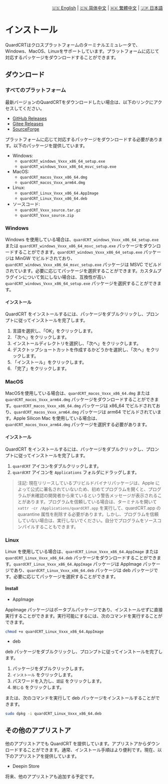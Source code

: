<div style="text-align: right"><a href="../../en/latest/installation.html">🇺🇸 English</a> | <a href="../../zh-cn/latest/installation.html">🇨🇳 简体中文</a> | <a href="../../zh-tw/latest/installation.html">🇭🇰 繁體中文</a> | <a href="../../ja/latest/installation.html">🇯🇵 日本語</a></div>

# インストール

QuardCRTはクロスプラットフォームのターミナルエミュレータで、Windows、MacOS、Linuxをサポートしています。プラットフォームに応じて対応するパッケージをダウンロードすることができます。

## ダウンロード

### すべてのプラットフォーム

最新バージョンのQuardCRTをダウンロードしたい場合は、以下のリンクにアクセスしてください。

- [GitHub Releases](https://github.com/QQxiaoming/quardCRT/releases)
- [Gitee Releases](https://gitee.com/QQxiaoming/quardCRT/releases)
- [SourceForge](https://sourceforge.net/projects/quardcrt/files/)

プラットフォームに応じて対応するパッケージをダウンロードする必要があります。以下のパッケージを提供しています。

- Windows: 
    - `quardCRT_windows_Vxxx_x86_64_setup.exe`
    - `quardCRT_windows_Vxxx_x86_64_msvc_setup.exe`
- MacOS: 
    - `quardCRT_macos_Vxxx_x86_64.dmg`
    - `quardCRT_macos_Vxxx_arm64.dmg`
- Linux: 
    - `quardCRT_Linux_Vxxx_x86_64.AppImage`
    - `quardCRT_Linux_Vxxx_x86_64.deb`
- ソースコード: 
    - `quardCRT_Vxxx_source.tar.gz`
    - `quardCRT_Vxxx_source.zip`

### Windows

Windows を使用している場合は、`quardCRT_windows_Vxxx_x86_64_setup.exe` または `quardCRT_windows_Vxxx_x86_64_msvc_setup.exe` パッケージをダウンロードすることができます。`quardCRT_windows_Vxxx_x86_64_setup.exe` パッケージは MinGW でビルドされており、`quardCRT_windows_Vxxx_x86_64_msvc_setup.exe` パッケージは MSVC でビルドされています。必要に応じてパッケージを選択することができます。カスタムプラグインについて気にしない場合は、互換性が高い `quardCRT_windows_Vxxx_x86_64_setup.exe` パッケージを選択することができます。

#### インストール 

QuardCRT をインストールするには、パッケージをダブルクリックし、プロンプトに従ってインストールを完了します。

1. 言語を選択し、「OK」をクリックします。
2. 「次へ」をクリックします。
3. インストールディレクトリを選択し、「次へ」をクリックします。
4. デスクトップショートカットを作成するかどうかを選択し、「次へ」をクリックします。
5. 「インストール」をクリックします。
6. 「完了」をクリックします。

### MacOS

MacOSを使用している場合は、`quardCRT_macos_Vxxx_x86_64.dmg` または `quardCRT_macos_Vxxx_arm64.dmg` パッケージをダウンロードすることができます。`quardCRT_macos_Vxxx_x86_64.dmg` パッケージは x86_64 でビルドされており、`quardCRT_macos_Vxxx_arm64.dmg` パッケージは arm64 でビルドされています。Apple Silicon Mac を使用している場合は、`quardCRT_macos_Vxxx_arm64.dmg` パッケージを選択する必要があります。

#### インストール

QuardCRT をインストールするには、パッケージをダブルクリックし、プロンプトに従ってインストールを完了します。

1. `quardCRT` アイコンをダブルクリックします。
2. `quardCRT` アイコンを `Applications` フォルダにドラッグします。

> 注記: 現在リリースしているプリビルドバイナリパッケージは、Apple によって公式に署名されていないため、初めてプログラムを開くと、プログラムが未確認の開発者から来ているという警告メッセージが表示されることがあります。プログラムを信頼している場合は、ターミナルを開いて `xattr -cr /Applications/quardCRT.app` を実行して、quardCRT.app の quarantine 属性を削除する必要があります。しかし、プログラムを信頼していない場合は、実行しないでください。自分でプログラムをソースコンパイルすることもできます。

### Linux

Linux を使用している場合は、`quardCRT_Linux_Vxxx_x86_64.AppImage` または `quardCRT_Linux_Vxxx_x86_64.deb` パッケージをダウンロードすることができます。`quardCRT_Linux_Vxxx_x86_64.AppImage` パッケージは AppImage パッケージであり、`quardCRT_Linux_Vxxx_x86_64.deb` パッケージは deb パッケージです。必要に応じてパッケージを選択することができます。

#### Install

- AppImage

AppImage パッケージはポータブルパッケージであり、インストールせずに直接実行することができます。実行可能にするには、次のコマンドを実行することができます。

```bash
chmod +x quardCRT_Linux_Vxxx_x86_64.AppImage
```

- deb

deb パッケージをダブルクリックし、プロンプトに従ってインストールを完了します。

1. パッケージをダブルクリックします。
2. `インストール` をクリックします。
3. パスワードを入力し、`認証` をクリックします。
4. `閉じる` をクリックします。

または、次のコマンドを実行して deb パッケージをインストールすることができます。

```bash
sudo dpkg -i quardCRT_Linux_Vxxx_x86_64.deb
```

## その他のアプリストア

他のアプリストアでも QuardCRT を提供しています。アプリストアからダウンロードすることができます。通常、インストール手順はより便利です。現在、以下のアプリストアを提供しています。

- Deepin Store

将来、他のアプリストアも追加する予定です。
